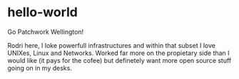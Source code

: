 # hello-world
Go Patchwork Wellington!

Rodri here, I loke powerfull infrastructures and within that subset I love UNIXes, Linux and Networks.
Worked far more on the propietary side than I would like (it pays for the cofee) but definetely want more open source stuff going on in my desks.

